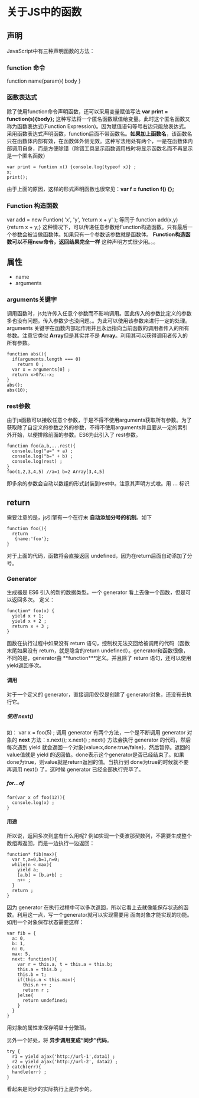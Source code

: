 # 关于JS中的函数
## 声明
JavaScript中有三种声明函数的方法：
### function 命令
function name(param){
  body
}
### 函数表达式
除了使用function命令声明函数，还可以采用变量赋值写法
**var print = function(s){body};**
这种写法将一个匿名函数赋值给变量。此时这个匿名函数又称为函数表达式(Function Expression)。因为赋值语句等号右边只能放表达式。
采用函数表达式声明函数，function后面不带函数名。**如果加上函数名**，该函数名只在函数体内部有效，在函数体外侧无效。这种写法用处有两个，一是在函数体内部调用自身，而是方便除错（除错工具显示函数调用栈时将显示函数名而不再显示是一个匿名函数）
```
var print = funtion x() {console.log(typeof x)} ;
x;
print();
```
由于上面的原因，这样的形式声明函数也很常见：**var f = function f() {};**
### Function 构造函数
var add = new Funtion(
    'x',
    'y',
    'return x + y'
);
等同于 function add(x,y){return x + y;}
这种情况下，可以传递任意参数给Function构造函数。只有最后一个参数会被当做函数体。如果只有一个参数该参数就是函数体。
**Function构造函数可以不用new命令，返回结果完全一样**
这种声明方式很少用。。。

## 属性
- name
- arguments
### arguments关键字
调用函数时，js允许传入任意个参数而不影响调用。因此传入的参数比定义的参数多也没有问题。传入参数少也没问题。。为此可以使用该参数来进行一定的处理。
arguments 关键字在函数内部起作用并且永远指向当前函数的调用者传入的所有参数。注意它类似 **Array**但是其实并不是 **Array**。利用其可以获得调用者传入的所有参数。
```
function abs(){
  if(arguments.length === 0)
    return 0 ;
  var x = arguments[0] ;
  return x>0?x:-x;
}
abs();
abs(10);
```
### rest参数
由于js函数可以接收任意个参数，于是不得不使用arguments获取所有参数。为了获取除了自定义的参数之外的参数，不得不使用arguments并且要从一定的索引外开始，以便排除前面的参数。ES6为此引入了 rest参数。
```
function foo(a,b,...rest){
  console.log("a=" + a) ;
  console.log("b=" + b) ;
  console.log(rest) ;
}
foo(1,2,3,4,5) //a=1 b=2 Array[3,4,5]
```
即多余的参数会自动以数组的形式封装到rest中。注意其声明方式嗷。用 **...** 标识

## return
需要注意的是，js引擎有一个在行末 **自动添加分号的机制**。如下
```
function foo(){
  return
   {name:'foo'};
}
```
对于上面的代码，函数将会直接返回 undefined，因为在return后面自动添加了分号。

### Generator
生成器是 ES6 引入的新的数据类型。一个 generator 看上去像一个函数，但是可以返回多次。
定义：
```
function* foo(x) {
  yield x + 1;
  yield x + 2 ;
  return x + 3 ;
}
```
函数在执行过程中如果没有 return 语句，控制权无法交回给被调用的代码（函数末尾如果没有 return，就是隐含的return undefined）。generator和函数很像，不同的是，generator由 **function\***定义。并且除了 return 语句，还可以使用 yield返回多次。

#### 调用
对于一个定义的 generator，直接调用仅仅是创建了 generator对象，还没有去执行它。
##### 使用 next()
如： var x = foo(5) ;
调用 generator 有两个方法，一个是不断调用 generator 对象的 **next** 方法：x.next(); x.next() ;
next() 方法会执行 generator 的代码，然后每次遇到 yield 就会返回一个对象{value:x,done:true/false}，然后暂停。返回的value值就是 yield 的返回值。done表示这个generator是否已经结束了。如果done为true，则value就是return返回的值。当执行到 done为true的时候就不要再调用 next() 了，这时候 generator 已经全部执行完毕了。
##### for...of
```
for(var x of foo(12)){
  console.log(x) ;
}
```

#### 用途
所以说，返回多次到底有什么用呢?
例如实现一个斐波那契数列，不需要生成整个数组再返回，而是一边执行一边返回：
```
function* fib(max){
  var t,a=0,b=1,n=0;
  while(n < max){
    yield a;
    [a,b] = [b,a+b] ;
    n++ ;
  }
  return ;
}
```
因为 generator 在执行过程中可以多次返回，所以它看上去就像能保存状态的函数。利用这一点，写一个generator就可以实现需要用 面向对象才能实现的功能。如用一个对象保存状态需要这样：
```
var fib = {
  a: 0,
  b: 1,
  n: 0,
  max: 5,
  next: function(){
    var r = this.a, t = this.a + this.b;
    this.a = this.b ;
    this.b = t;
    if(this.n < this.max){
      this.n ++ ;
      return r ;
    }else{
      return undefined;
    }
  }
}
```
用对象的属性来保存明显十分繁琐。

另外一个好处，将 **异步调用变成“同步”代码**。
```
try {
  r1 = yield ajax('http://url-1',data1) ;
  r2 = yield ajax('http://url-2', data2) ;
} catch(err){
  handle(err) ;
}
```
看起来是同步的实际执行上是异步的。



